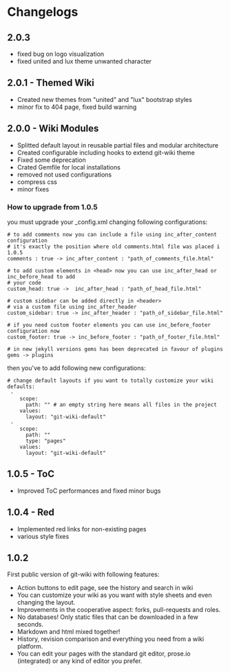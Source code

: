 # Changelogs

## 2.0.3

* fixed bug on logo visualization
* fixed united and lux theme unwanted character

## 2.0.1 - Themed Wiki

* Created new themes from "united" and "lux" bootstrap styles
* minor fix to 404 page, fixed build warning

## 2.0.0 - Wiki Modules

* Splitted default layout in reusable partial files and modular architecture
* Created configurable including hooks to extend git-wiki theme
* Fixed some deprecation
* Crated Gemfile for local installations
* removed not used configurations
* compress css
* minor fixes


### How to upgrade from 1.0.5

you must upgrade your _config.xml changing following configurations:

```
# to add comments now you can include a file using inc_after_content configuration
# it's exactly the position where old comments.html file was placed i 1.0.5
comments : true -> inc_after_content : "path_of_comments_file.html"

# to add custom elements in <head> now you can use inc_after_head or inc_before_head to add
# your code
custom_head: true ->  inc_after_head : "path_of_head_file.html"

# custom sidebar can be added directly in <header> 
# via a custom file using inc_after_header
custom_sidebar: true -> inc_after_header : "path_of_sidebar_file.html" 

# if you need custom footer elements you can use inc_before_footer configuration now
custom_footer: true -> inc_before_footer : "path_of_footer_file.html"

# in new jekyll versions gems has been deprecated in favour of plugins
gems -> plugins
```

then you've to add following new configurations:

```
# change default layouts if you want to totally customize your wiki
defaults:
 -
    scope:
      path: "" # an empty string here means all files in the project
    values:
      layout: "git-wiki-default"
 -
    scope:
      path: ""
      type: "pages"
    values:
      layout: "git-wiki-default"
```

## 1.0.5 - ToC

* Improved ToC performances and fixed minor bugs

## 1.0.4 - Red

* Implemented red links for non-existing pages
* various style fixes

## 1.0.2

First public version of git-wiki with following features:

* Action buttons to edit page, see the history and search in wiki
* You can customize your wiki as you want with style sheets and even changing the layout.
* Improvements in the cooperative aspect: forks, pull-requests and roles.
* No databases! Only static files that can be downloaded in a few seconds.
* Markdown and html mixed together!
* History, revision comparison and everything you need from a wiki platform.
* You can edit your pages with the standard git editor, prose.io (integrated) or any kind of editor you prefer.



